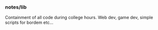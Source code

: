 ### notes/lib

Containment of all code during college hours. Web dev, game dev, simple scripts for bordem etc...
